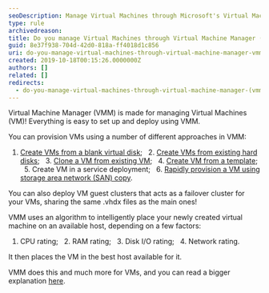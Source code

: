```yaml
---
seoDescription: Manage Virtual Machines through Microsoft's Virtual Machine Manager (VMM) with ease, provisioning and deploying VMs using various approaches.
type: rule
archivedreason:
title: Do you manage Virtual Machines through Virtual Machine Manager (VMM)?
guid: 8e37f938-704d-42d0-818a-ff4018d1c856
uri: do-you-manage-virtual-machines-through-virtual-machine-manager-vmm
created: 2019-10-18T00:15:26.0000000Z
authors: []
related: []
redirects:
  - do-you-manage-virtual-machines-through-virtual-machine-manager-(vmm)
---
```


Virtual Machine Manager (VMM) is made for managing Virtual Machines (VM)!
Everything is easy to set up and deploy using VMM.

<!--endintro-->

You can provision VMs using a number of different approaches in VMM:

1. [Create VMs from a blank virtual disk](https://docs.microsoft.com/en-us/system-center/vmm/vm-blank-disk?view=sc-vmm-2019&WT.mc_id=DT-MVP-33518);
     2. [Create VMs from existing hard disks](https://docs.microsoft.com/en-us/system-center/vmm/vm-existing-disk?view=sc-vmm-2019&WT.mc_id=DT-MVP-33518);
     3. [Clone a VM from existing VM](https://docs.microsoft.com/en-us/system-center/vmm/vm-clone?view=sc-vmm-2019&WT.mc_id=DT-MVP-33518);
     4. [Create VM from a template](https://docs.microsoft.com/en-us/system-center/vmm/vm-template?view=sc-vmm-2019&WT.mc_id=DT-MVP-33518);
     5. Create VM in a service deployment;
     6. [Rapidly provision a VM using storage area network (SAN) copy](https://docs.microsoft.com/en-us/system-center/vmm/vm-san-copy?view=sc-vmm-2019&WT.mc_id=DT-MVP-33518).

You can also deploy VM guest clusters that acts as a failover cluster for your VMs, sharing the same .vhdx files as the main ones!

VMM uses an algorithm to intelligently place your newly created virtual machine on an available host, depending on a few factors:

1. CPU rating;
     2. RAM rating;
     3. Disk I/O rating;
     4. Network rating.

It then places the VM in the best host available for it.

VMM does this and much more for VMs, and you can read a bigger explanation [here](https://docs.microsoft.com/en-us/system-center/vmm/provision-vms?view=sc-vmm-2019&WT.mc_id=DT-MVP-33518).
